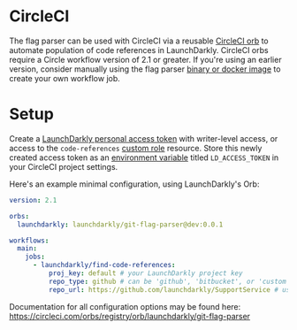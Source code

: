 # CircleCI

The flag parser can be used with CircleCI via a reusable [CircleCI orb](https://circleci.com/docs/2.0/orb-intro/) to automate population of code references in LaunchDarkly. CircleCI orbs require a Circle workflow version of 2.1 or greater. If you're using an earlier version, consider manually using the flag parser [binary or docker image](https://github.com/launchdarkly/git-flag-parser/tree/master/README.md#execution-via-cli) to create your own workflow job.

# Setup
Create a [LaunchDarkly personal access token](https://docs.launchdarkly.com/docs/api-access-tokens) with writer-level access, or access to the `code-references` [custom role](https://docs.launchdarkly.com/v2.0/docs/custom-roles) resource. Store this newly created access token as an [environment variable](https://circleci.com/docs/2.0/env-vars/#setting-an-environment-variable-in-a-project) titled `LD_ACCESS_TOKEN` in your CircleCI project settings.

Here's an example minimal configuration, using LaunchDarkly's Orb:

```yaml
version: 2.1

orbs:
  launchdarkly: launchdarkly/git-flag-parser@dev:0.0.1

workflows:
  main:
    jobs:
      - launchdarkly/find-code-references:
          proj_key: default # your LaunchDarkly project key
          repo_type: github # can be 'github', 'bitbucket', or 'custom'
          repo_url: https://github.com/launchdarkly/SupportService # used to generate links to your repository in the LaunchDarkly webapp
```

Documentation for all configuration options may be found here: https://circleci.com/orbs/registry/orb/launchdarkly/git-flag-parser
